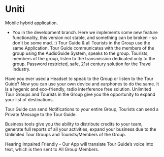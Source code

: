 # Uniti
Mobile hybrid application.

- You in the development branch. Here we implements some new feature functionality, this version not stable, and something can be broken - so don't be some mad. :)
Tour Guide & all Tourists in the Group use the same Application. Tour Guide communicates with the members of the group using the AudioGuide System, speaks to the group. Tourists, members of the group, listen to the transmission dedicated only to the group. Password restricted, safe, 21st century solution for the Travel Industry.

Have you ever used a Headset to speak to the Group or listen to the Tour Guide? Now you can use your own device and earphones to do the same. It is a hygenic and eco-friendly, radio interference free solution. Unlimited Tour Groups and Tourists in the Group give you the opportunity to expand your list of destinations. 

Tour Guide can send Notifications to your entire Group, Tourists can send a Private Message to the Tour Guide.

Business tools give you the ability to distribute credits to your team, generate full reports of all your activities, expand your business due to the Unlimited Tour Groups and Tourists/Members of the Group.

Hearing Impaired Friendly - Our App will translate Tour Guide’s voice into text, which is then sent to All Group Members.
